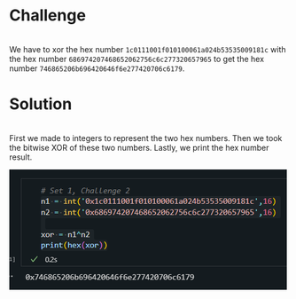 <h1>Challenge</h1>

<br>We have to xor the hex number `1c0111001f010100061a024b53535009181c` with the hex number `686974207468652062756c6c277320657965` to get the hex number `746865206b696420646f6e277420706c6179`.</br>

<h1>Solution</h1>

<br>First we made to integers to represent the two hex numbers. Then we took the bitwise XOR of these two numbers. Lastly, we print the hex number result.</br>

<img src="solution.png" alt="Solution">
